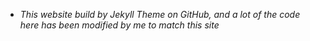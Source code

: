 - *This website build by Jekyll Theme on GitHub, and a lot of the code here has been modified by me to match this site*
